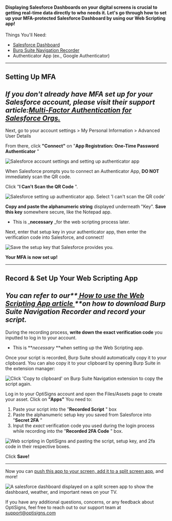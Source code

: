 #### Displaying Salesforce Dashboards on your digital screens is crucial to getting real-time data directly to who needs it. Let's go through how to set up your MFA-protected Salesforce Dashboard by using our Web Scripting app!

Things You'll Need:

  * [Salesforce Dashboard](https://www.salesforce.com/)
  * [Burp Suite Navigation Recorder](https://chromewebstore.google.com/detail/burp-suite-navigation-rec/anpapjclbjicacakeoggghfldppbkepg)
  * Authenticator App (ex., Google Authenticator)

* * *

## Setting Up MFA

_If you don't already have MFA set up for your Salesforce account, please visit their support article:**[Multi-Factor Authentication for Salesforce Orgs.](https://help.salesforce.com/s/articleView?id=sf.security_overview_2fa.htm&type=5)**_  
---  
  
Next, go to your account settings > My Personal Information > Advanced User Details

From there, click **"Connect"** on "**App Registration: One-Time Password Authenticator** "

![Salesforce account settings and setting up authenticator app](https://support.optisigns.com/hc/article_attachments/35528791304211)

When Salesforce prompts you to connect an Authenticator App, **DO NOT** immediately scan the QR code.

Click "**I Can't Scan the QR Code** ".

![Salesforce setting up authenticator app. Select 'I can't scan the QR code'](https://support.optisigns.com/hc/article_attachments/35528807336979)

**Copy and paste the alphanumeric string** displayed underneath "Key". **Save this key** somewhere secure, like the Notepad app. 

  * This is _**necessary** _for the web scripting process later. 

Next, enter that setup key in your authenticator app, then enter the verification code into Salesforce, and connect!

![Save the setup key that Salesforce provides you.](https://support.optisigns.com/hc/article_attachments/35528807340691)

**Your MFA is now set up!**

* * *

## Record & Set Up Your Web Scripting App

_You can refer to our**[ How to use the Web Scripting App article ](https://support.optisigns.com/hc/en-us/articles/1500012522362)**on how to download Burp Suite Navigation Recorder and record your script._  
---  
  
During the recording process, **write down the exact verification code** you inputted to log in to your account.

  * This is **_necessary_ **when setting up the Web Scripting app. 

Once your script is recorded, Burp Suite should automatically copy it to your clipboard. You can also copy it to your clipboard by opening Burp Suite in the extension manager:

![Click 'Copy to clipboard' on Burp Suite Navigation extension to copy the script again.](https://support.optisigns.com/hc/article_attachments/35528791311507)

Log in to your OptiSigns account and open the Files/Assets page to create your asset. Click on **"Apps"** You need to:

  1. Paste your script into the "**Recorded Script** " box
  2. Paste the alphanumeric setup key you saved from Salesforce into "**Secret 2FA** "
  3. Input the _exact_ verification code you used during the login process while recording into the "**Recorded 2FA Code** " box.

![Web scripting in OptiSigns and pasting the script, setup key, and 2fa code in their respective boxes.](https://support.optisigns.com/hc/article_attachments/35528807348627)

Click **Save!**

* * *

Now you can [push this app to your screen, ](https://support.optisigns.com/hc/en-us/articles/18988049363859)[add it to a split screen app](https://support.optisigns.com/hc/en-us/articles/360026559573), and more!

![A salesforce dashboard displayed on a split screen app to show the dashboard, weather, and important news on your TV.](https://support.optisigns.com/hc/article_attachments/35377393852691)

If you have any additional questions, concerns, or any feedback about OptiSigns, feel free to reach out to our support team at support@optisigns.com